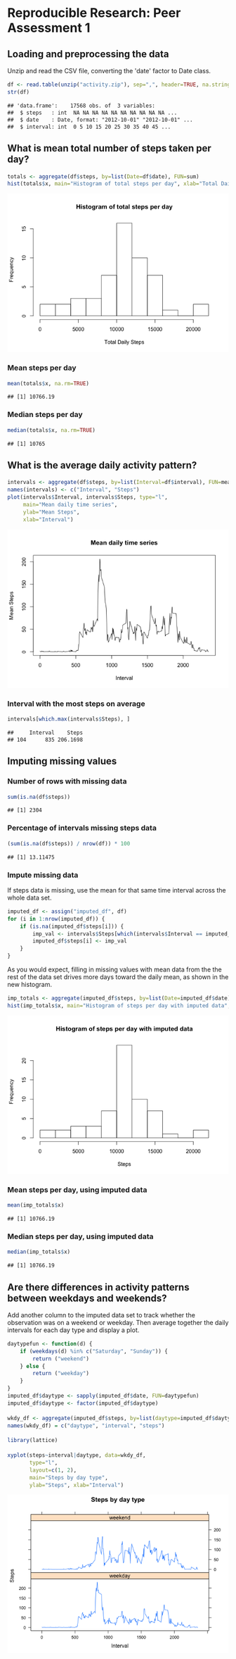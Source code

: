 # Reproducible Research: Peer Assessment 1

## Loading and preprocessing the data

Unzip and read the CSV file, converting the 'date' factor to Date class.


```r
df <- read.table(unzip("activity.zip"), sep=",", header=TRUE, na.strings=c('NA'), colClasses=c(NA, "Date", NA))
str(df)
```

```
## 'data.frame':	17568 obs. of  3 variables:
##  $ steps   : int  NA NA NA NA NA NA NA NA NA NA ...
##  $ date    : Date, format: "2012-10-01" "2012-10-01" ...
##  $ interval: int  0 5 10 15 20 25 30 35 40 45 ...
```


## What is mean total number of steps taken per day?


```r
totals <- aggregate(df$steps, by=list(Date=df$date), FUN=sum)
hist(totals$x, main="Histogram of total steps per day", xlab="Total Daily Steps", breaks=10)
```

![](PA1_files/figure-html/daily_steps_histogram-1.png)

### Mean steps per day


```r
mean(totals$x, na.rm=TRUE)
```

```
## [1] 10766.19
```

### Median steps per day


```r
median(totals$x, na.rm=TRUE)
```

```
## [1] 10765
```

## What is the average daily activity pattern?


```r
intervals <- aggregate(df$steps, by=list(Interval=df$interval), FUN=mean, na.rm=TRUE)
names(intervals) <- c("Interval", "Steps")
plot(intervals$Interval, intervals$Steps, type="l", 
     main="Mean daily time series",
     ylab="Mean Steps",
     xlab="Interval")
```

![](PA1_files/figure-html/time_series-1.png)

### Interval with the most steps on average


```r
intervals[which.max(intervals$Steps), ]
```

```
##     Interval    Steps
## 104      835 206.1698
```

## Imputing missing values

### Number of rows with missing data


```r
sum(is.na(df$steps))
```

```
## [1] 2304
```

### Percentage of intervals missing steps data

```r
(sum(is.na(df$steps)) / nrow(df)) * 100
```

```
## [1] 13.11475
```

### Impute missing data
If steps data is missing, use the mean for that same time interval across the whole data set. 

```r
imputed_df <- assign("imputed_df", df)
for (i in 1:nrow(imputed_df)) {
    if (is.na(imputed_df$steps[i])) {
        imp_val <- intervals$Steps[which(intervals$Interval == imputed_df$interval[i])]
        imputed_df$steps[i] <- imp_val
    }
}
```

As you would expect, filling in missing values with mean data from the 
the rest of the data set drives more days toward the daily mean, as shown in the new histogram.

```r
imp_totals <- aggregate(imputed_df$steps, by=list(Date=imputed_df$date), FUN=sum)
hist(imp_totals$x, main="Histogram of steps per day with imputed data", xlab="Steps", breaks=10)
```

![](PA1_files/figure-html/daily_steps_histogram_imputed-1.png)

### Mean steps per day, using imputed data


```r
mean(imp_totals$x)
```

```
## [1] 10766.19
```

### Median steps per day, using imputed data


```r
median(imp_totals$x)
```

```
## [1] 10766.19
```


## Are there differences in activity patterns between weekdays and weekends?

Add another column to the imputed data set to track whether the 
observation was on a weekend or weekday. Then average together 
the daily intervals for each day type and display a plot.


```r
daytypefun <- function(d) {
    if (weekdays(d) %in% c("Saturday", "Sunday")) {
        return ("weekend")
    } else {
        return ("weekday")
    }
}
imputed_df$daytype <- sapply(imputed_df$date, FUN=daytypefun)
imputed_df$daytype <- factor(imputed_df$daytype)

wkdy_df <- aggregate(imputed_df$steps, by=list(daytype=imputed_df$daytype, interval=imputed_df$interval), FUN=mean, na.rm=TRUE)
names(wkdy_df) = c("daytype", "interval", "steps")

library(lattice)

xyplot(steps~interval|daytype, data=wkdy_df,
       type="l",
       layout=c(1, 2),
       main="Steps by day type", 
       ylab="Steps", xlab="Interval")
```

![](PA1_files/figure-html/day_type-1.png)

